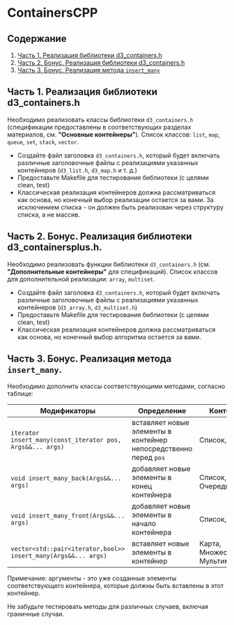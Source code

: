# ContainersCPP

## Содержание

1. [Часть 1. Реализация библиотеки d3_containers.h](#часть-1-реализация-библиотеки-d3_containersh)
2. [Часть 2. Бонус. Реализация библиотеки d3_containers.h](#часть-2-бонус-реализация-библиотеки-d3_containersplush)
3. [Часть 3. Бонус. Реализация метода `insert_many`](#часть-3-бонус-реализация-метода-insert_many)

## Часть 1. Реализация библиотеки d3_containers.h

Необходимо реализовать классы библиотеки `d3_containers.h` (спецификации предоставлены в соответствующих разделах материалов, см. **"Основные контейнеры"**).
Список классов: `list`, `map`, `queue`, `set`, `stack`, `vector`.
- Создайте файл заголовка `d3_containers.h`, который будет включать различные заголовочные файлы с реализациями указанных контейнеров (`d3_list.h`, `d3_map.h` и т. д.) 
- Предоставьте Makefile для тестирования библиотеки (с целями clean, test)
- Классическая реализация контейнеров должна рассматриваться как основа, но конечный выбор реализации остается за вами. За исключением списка - он должен быть реализован через структуру списка, а не массив.

## Часть 2. Бонус. Реализация библиотеки d3_containersplus.h.

Необходимо реализовать функции библиотеки `d3_containers.h` (см. **"Дополнительные контейнеры"** для спецификаций).
Список классов для дополнительной реализации: `array`, `multiset`.
- Создайте файл заголовка `d3_containers.h`, который будет включать различные заголовочные файлы с реализациями указанных контейнеров (`d3_array.h`, `d3_multiset.h`) 
- Предоставьте Makefile для тестирования библиотеки (с целями clean, test)
- Классическая реализация контейнеров должна рассматриваться как основа, но конечный выбор алгоритма остается за вами.

## Часть 3. Бонус. Реализация метода `insert_many`.

Необходимо дополнить классы соответствующими методами, согласно таблице:

| Модификаторы   | Определение                                   | Контейнеры |
|----------------|-----------------------------------------------| -------------------------------------------|
| `iterator insert_many(const_iterator pos, Args&&... args)`          | вставляет новые элементы в контейнер непосредственно перед `pos`  | Список, Вектор |
| `void insert_many_back(Args&&... args)`          | добавляет новые элементы в конец контейнера  | Список, Вектор, Очередь |
| `void insert_many_front(Args&&... args)`          | добавляет новые элементы в начало контейнера  | Список, Стек |
| `vector<std::pair<iterator,bool>> insert_many(Args&&... args)`          | вставляет новые элементы в контейнер  | Карта, Множество, Мультимножество |

Примечание: аргументы - это уже созданные элементы соответствующего контейнера, которые должны быть вставлены в этот контейнер.

Не забудьте тестировать методы для различных случаев, включая граничные случаи.
